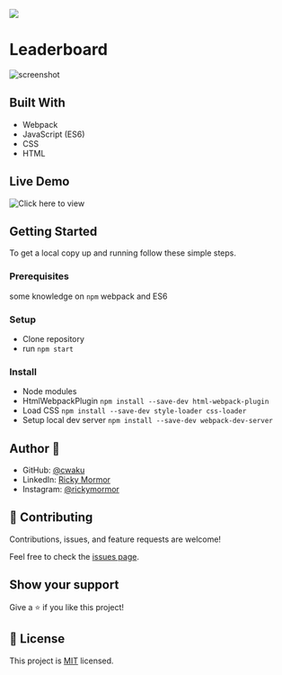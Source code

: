 ![](https://img.shields.io/badge/Microverse-blueviolet)

# Leaderboard

> 

![screenshot](./)


## Built With

- Webpack
- JavaScript (ES6)
- CSS
- HTML

## Live Demo
![Click here to view]()

## Getting Started

To get a local copy up and running follow these simple steps.

### Prerequisites

some knowledge on `npm` webpack and ES6

### Setup

- Clone repository
- run `npm start`
### Install

- Node modules
- HtmlWebpackPlugin `npm install --save-dev html-webpack-plugin`
- Load CSS `npm install --save-dev style-loader css-loader`
- Setup local dev server `npm install --save-dev webpack-dev-server`



## Author 👤 

- GitHub: [@cwaku](https://github.com/cwaku)
- LinkedIn: [Ricky Mormor](www.linkedin.com/in/ricky-mormor)
- Instagram: [@rickymormor](https://instagram.com/rickymormor)

## 🤝 Contributing

Contributions, issues, and feature requests are welcome!

Feel free to check the [issues page](https://github.com/cwaku/to-do-list/issues).

## Show your support

Give a ⭐️ if you like this project!
## 📝 License

This project is [MIT](./MIT.md) licensed.
